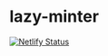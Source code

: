# lazy-minter

[![Netlify Status](https://api.netlify.com/api/v1/badges/9b3e65f2-9d88-4486-b67e-176834ededb5/deploy-status)](https://app.netlify.com/sites/lazy-minter/deploys)
